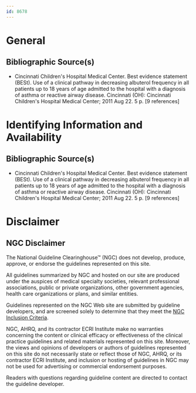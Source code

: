```yaml
---
id: 8678
---
```


# General

## Bibliographic Source(s)

- Cincinnati Children's Hospital Medical Center. Best evidence statement (BESt). Use of a clinical pathway in decreasing albuterol frequency in all patients up to 18 years of age admitted to the hospital with a diagnosis of asthma or reactive airway disease. Cincinnati (OH): Cincinnati Children's Hospital Medical Center; 2011 Aug 22. 5 p. [9 references]

# Identifying Information and Availability

## Bibliographic Source(s)

- Cincinnati Children's Hospital Medical Center. Best evidence statement (BESt). Use of a clinical pathway in decreasing albuterol frequency in all patients up to 18 years of age admitted to the hospital with a diagnosis of asthma or reactive airway disease. Cincinnati (OH): Cincinnati Children's Hospital Medical Center; 2011 Aug 22. 5 p. [9 references]

# Disclaimer

## NGC Disclaimer

The National Guideline Clearinghouse™ (NGC) does not develop, produce, approve, or endorse the guidelines represented on this site.

All guidelines summarized by NGC and hosted on our site are produced under the auspices of medical specialty societies, relevant professional associations, public or private organizations, other government agencies, health care organizations or plans, and similar entities.

Guidelines represented on the NGC Web site are submitted by guideline developers, and are screened solely to determine that they meet the [NGC Inclusion Criteria](/help-and-about/summaries/inclusion-criteria).

NGC, AHRQ, and its contractor ECRI Institute make no warranties concerning the content or clinical efficacy or effectiveness of the clinical practice guidelines and related materials represented on this site. Moreover, the views and opinions of developers or authors of guidelines represented on this site do not necessarily state or reflect those of NGC, AHRQ, or its contractor ECRI Institute, and inclusion or hosting of guidelines in NGC may not be used for advertising or commercial endorsement purposes.

Readers with questions regarding guideline content are directed to contact the guideline developer.

